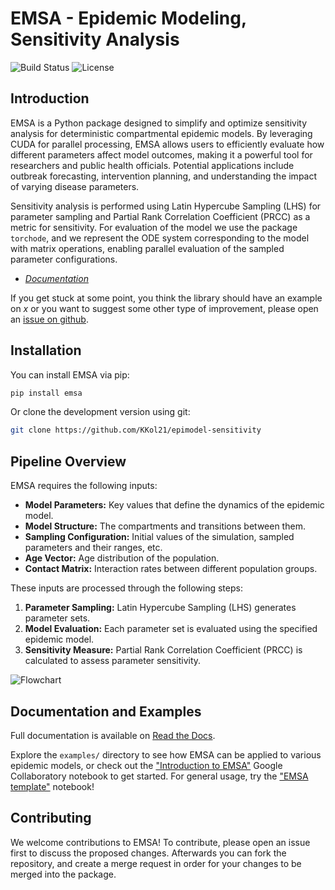 # EMSA - Epidemic Modeling, Sensitivity Analysis
![Build Status](https://img.shields.io/badge/build-passing-brightgreen) ![License](https://img.shields.io/badge/license-MIT-blue)

## Introduction
EMSA is a Python package designed to simplify and optimize sensitivity
analysis for deterministic compartmental epidemic models. By leveraging CUDA for parallel processing, EMSA allows
users to efficiently evaluate how different parameters affect model outcomes, making it a powerful tool for researchers
and public health officials. Potential applications include outbreak forecasting, intervention planning, and
understanding the impact of varying disease parameters.

Sensitivity analysis is performed using Latin Hypercube Sampling (LHS) for parameter sampling
and Partial Rank Correlation Coefficient (PRCC) as a metric for sensitivity. For evaluation of the model
we use the package `torchode`, and we represent the ODE system corresponding to the model with matrix operations,
enabling parallel evaluation of the sampled parameter configurations.


- [*Documentation*](https://epimodel-sensitivity.readthedocs.io/)

If you get stuck at some point, you think the library should have an example on _x_ or you
want to suggest some other type of improvement, please open an [issue on
github](https://github.com/KKol21/epimodel-sensitivity/issues/new).


## Installation
You can install EMSA via pip:

```sh
pip install emsa
```

Or clone the development version using git:

```sh
git clone https://github.com/KKol21/epimodel-sensitivity
```


## Pipeline Overview
EMSA requires the following inputs:
- **Model Parameters:** Key values that define the dynamics of the epidemic model.
- **Model Structure:** The compartments and transitions between them.
- **Sampling Configuration:** Initial values of the simulation, sampled parameters and their ranges, etc.
- **Age Vector:** Age distribution of the population.
- **Contact Matrix:** Interaction rates between different population groups.

These inputs are processed through the following steps:
1. **Parameter Sampling:** Latin Hypercube Sampling (LHS) generates parameter sets.
2. **Model Evaluation:** Each parameter set is evaluated using the specified epidemic model.
3. **Sensitivity Measure:** Partial Rank Correlation Coefficient (PRCC) is calculated to assess parameter sensitivity.

![Flowchart](/images/Flowchart.png)


## Documentation and Examples
Full documentation is available on [Read the Docs](https://epimodel-sensitivity.readthedocs.io/).

Explore the `examples/` directory to see how EMSA can be applied to various epidemic models,
or check out the
["Introduction to EMSA"](https://colab.research.google.com/drive/1TYhzxvmqc2MLg1ie5vhzmW0UNq8CXJos?usp=sharing)
Google Collaboratory notebook to get started. For general usage, try the
["EMSA template"](https://colab.research.google.com/drive/15qE-WYD_ZfVtYohcfkIaObj5kLQy-ro0?usp=sharing)
notebook!


## Contributing

We welcome contributions to EMSA! To contribute, please open an issue first to discuss the proposed changes. Afterwards
you can fork the repository, and create a merge request in order for your changes to be merged into the package.
